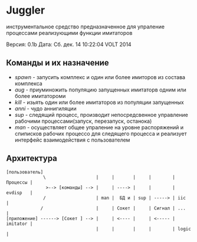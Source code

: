 # Juggler 
инструментальное средство предназначенное для упраление процессами реализующими функции имитаторов

Версия: 0.1b
Дата: Сб. дек. 14 10:22:04 VOLT 2014 

## Команды и их назначение

- *spawn* - запусить комплекс и один или более имиторов из состава комплекса
- *aug* - приуминожить популяцию запущенных имитаторв одним или более имитатороми
- *kill* - изьять один или более имитаторов из популяции запущенных
- *anni* - чудо аннигиляции
- *sup* - следящий процесс, производит непосредсвенное управление рабочими процессами(запуск, перезапуск, останока)
- *man* - осуществляет общее упраление на уровне распоряжений и спиписков рабочих процессо для следящего процесса и реализует интерфейс взаимодействия с пользователем



## Архитектура

```
[пользователь]
              \                   |     |       |     |        | Процессы |     
               >--> [команды] --> |     | ----> |     |        | evdisp   |
              /                   | man |  БД и | sup | -----> | iic      |
             /                    |     | Сокет |     | Сигнал | ...      |
[приложение] ------> [Сокет ] --> |     | <---- |     | <----- | imitator |
                                  |     |       |     |        | logic    |
```                                                                 
